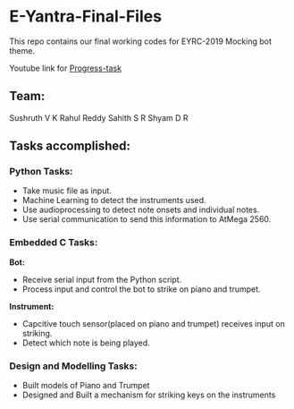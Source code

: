 # E-Yantra-Final-Files
This repo contains our final working codes for EYRC-2019 Mocking bot theme.

Youtube link for [Progress-task](https://www.youtube.com/watch?v=4OK9Z-Rh_Qs)

## Team:
Sushruth V
K Rahul Reddy
Sahith S R
Shyam D R

## Tasks accomplished:
<h3>Python Tasks:</h3>

* Take music file as input.
* Machine Learning to detect the instruments used.
* Use audioprocessing to detect note onsets and individual notes.
* Use serial communication to send this information to AtMega 2560.

<h3>Embedded C Tasks:</h3>

**Bot:**
* Receive serial input from the Python script.
* Process input and control the bot to strike on piano and trumpet.

**Instrument:**
* Capcitive touch sensor(placed on piano and trumpet) receives input on striking.
* Detect which note is being played.

<h3>Design and Modelling Tasks:</h3>

* Built models of Piano and Trumpet
* Designed and Built a mechanism for striking keys on the instruments
